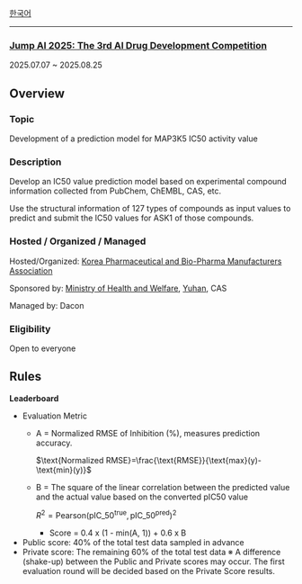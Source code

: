 [한국어](./README_kor.md)

---
### [Jump AI 2025: The 3rd AI Drug Development Competition](https://dacon.io/competitions/official/236530/overview/description)
2025.07.07 ~ 2025.08.25
## Overview
### Topic
Development of a prediction model for MAP3K5 IC50 activity value
### Description
Develop an IC50 value prediction model based on experimental compound information collected from PubChem, ChEMBL, CAS, etc.

Use the structural information of 127 types of compounds as input values to predict and submit the IC50 values for ASK1 of those compounds.

### Hosted / Organized / Managed
Hosted/Organized: [Korea Pharmaceutical and Bio-Pharma Manufacturers Association](https://www.kpbma.or.kr/eng)

Sponsored by: [Ministry of Health and Welfare](https://www.mohw.go.kr/eng/), [Yuhan](http://eng.yuhan.co.kr/Main/), CAS

Managed by: Dacon

### Eligibility
Open to everyone

## Rules
**Leaderboard**
 - Evaluation Metric
   - A = Normalized RMSE of Inhibition (%), measures prediction accuracy.
  
      $\text{Normalized RMSE}=\frac{\text{RMSE}}{\text{max}(y)-\text{min}(y)}$
   - B = The square of the linear correlation between the predicted value and the actual value based on the converted pIC50 value

     $R^2=\text{Pearson}(\text{pIC}\_{50}^{\text{true}}, \text{pIC}\_{50}^{\text{pred}})^2$
     - Score = 0.4 x (1 - min(A, 1)) + 0.6 x B
 - Public score: 40% of the total test data sampled in advance
 - Private score: The remaining 60% of the total test data
※ A difference (shake-up) between the Public and Private scores may occur. The first evaluation round will be decided based on the Private Score results.
